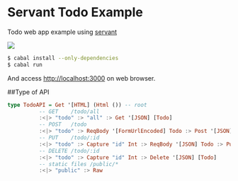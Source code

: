 Servant Todo Example
====================

Todo web app example using [servant](https://hackage.haskell.org/package/servant)

![](http://i.gyazo.com/34857e26647291c283537f95fe137f48.png)

```bash
$ cabal install --only-dependencies
$ cabal run
```

And access <http://localhost:3000> on web browser.

##Type of API

```haskell
type TodoAPI = Get '[HTML] (Html ()) -- root
          -- GET    /todo/all
          :<|> "todo" :> "all" :> Get '[JSON] [Todo]
          -- POST   /todo
          :<|> "todo" :> ReqBody '[FormUrlEncoded] Todo :> Post '[JSON] [Todo]
          -- PUT    /todo/:id
          :<|> "todo" :> Capture "id" Int :> ReqBody '[JSON] Todo :> Put '[JSON] [Todo]
          -- DELETE /todo/:id
          :<|> "todo" :> Capture "id" Int :> Delete '[JSON] [Todo]
          -- static files /public/*
          :<|> "public" :> Raw
```
